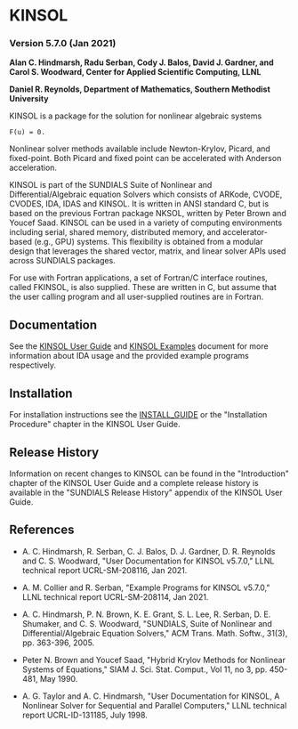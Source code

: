 # KINSOL
### Version 5.7.0 (Jan 2021)

**Alan C. Hindmarsh, Radu Serban, Cody J. Balos, David J. Gardner, 
  and Carol S. Woodward, Center for Applied Scientific Computing, LLNL**

**Daniel R. Reynolds, Department of Mathematics, Southern Methodist University**


KINSOL is a package for the solution for nonlinear algebraic systems
```
F(u) = 0.
```
Nonlinear solver methods available include Newton-Krylov, Picard, and
fixed-point. Both Picard and fixed point can be accelerated with Anderson
acceleration.

KINSOL is part of the SUNDIALS Suite of Nonlinear and Differential/Algebraic
equation Solvers which consists of ARKode, CVODE, CVODES, IDA, IDAS and KINSOL.
It is written in ANSI standard C, but is based on the previous Fortran package
NKSOL, written by Peter Brown and Youcef Saad. KINSOL can be used in a variety
of computing environments including serial, shared memory, distributed memory,
and accelerator-based (e.g., GPU) systems. This flexibility is obtained from a
modular design that leverages the shared vector, matrix, and linear solver APIs
used across SUNDIALS packages.

For use with Fortran applications, a set of Fortran/C interface routines, called
FKINSOL, is also supplied.  These are written in C, but assume that the user
calling program and all user-supplied routines are in Fortran.

## Documentation

See the [KINSOL User Guide](/doc/kinsol/kin_guide.pdf) and
[KINSOL Examples](/doc/kinsol/kin_examples.pdf) document for more information
about IDA usage and the provided example programs respectively.

## Installation

For installation instructions see the [INSTALL_GUIDE](/INSTALL_GUIDE.pdf)
or the "Installation Procedure" chapter in the KINSOL User Guide.

## Release History

Information on recent changes to KINSOL can be found in the "Introduction"
chapter of the KINSOL User Guide and a complete release history is available in
the "SUNDIALS Release History" appendix of the KINSOL User Guide.

## References

* A. C. Hindmarsh, R. Serban, C. J. Balos, D. J. Gardner, 
  D. R. Reynolds and C. S. Woodward,
  "User Documentation for KINSOL v5.7.0," LLNL technical report
  UCRL-SM-208116, Jan 2021.

* A. M. Collier and R. Serban, "Example Programs for KINSOL v5.7.0,"
  LLNL technical report UCRL-SM-208114, Jan 2021.

* A. C. Hindmarsh, P. N. Brown, K. E. Grant, S. L. Lee, R. Serban,
  D. E. Shumaker, and C. S. Woodward, "SUNDIALS, Suite of Nonlinear and
  Differential/Algebraic Equation Solvers," ACM Trans. Math. Softw.,
  31(3), pp. 363-396, 2005.

* Peter N. Brown and Youcef Saad, "Hybrid Krylov Methods for
  Nonlinear Systems of Equations," SIAM J. Sci. Stat. Comput.,
  Vol 11, no 3, pp. 450-481, May 1990.

* A. G. Taylor and A. C. Hindmarsh, "User Documentation for KINSOL,
  A Nonlinear Solver for Sequential and Parallel Computers," LLNL
  technical report UCRL-ID-131185, July 1998.
